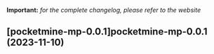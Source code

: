 **Important:**
*for the complete changelog, please refer to the website*












## [pocketmine-mp-0.0.1]pocketmine-mp-0.0.1 (2023-11-10)

